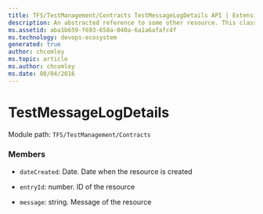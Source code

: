 ```yaml
---
title: TFS/TestManagement/Contracts TestMessageLogDetails API | Extensions for Azure DevOps Services
description: An abstracted reference to some other resource. This class is used to provide the build data contracts with a uniform way to reference other resources in a way that provides easy traversal through links.
ms.assetid: aba1b659-f693-658a-040a-6a1a6afafc4f
ms.technology: devops-ecosystem
generated: true
author: chcomley
ms.topic: article
ms.author: chcomley
ms.date: 08/04/2016
---
```


# TestMessageLogDetails

Module path: `TFS/TestManagement/Contracts`

### Members

* `dateCreated`: Date. Date when the resource is created

* `entryId`: number. ID of the resource

* `message`: string. Message of the resource
